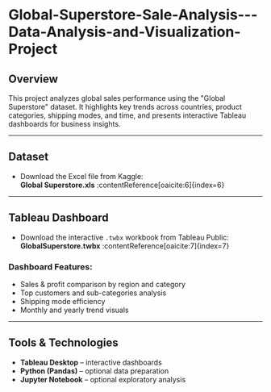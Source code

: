 # Global-Superstore-Sale-Analysis---Data-Analysis-and-Visualization-Project

## Overview
This project analyzes global sales performance using the "Global Superstore" dataset. It highlights key trends across countries, product categories, shipping modes, and time, and presents interactive Tableau dashboards for business insights.

---

## Dataset
- Download the Excel file from Kaggle:  
  **Global Superstore.xls** :contentReference[oaicite:6]{index=6}

---

## Tableau Dashboard
- Download the interactive `.twbx` workbook from Tableau Public:  
  **GlobalSuperstore.twbx** :contentReference[oaicite:7]{index=7}

### Dashboard Features:
- Sales & profit comparison by region and category
- Top customers and sub-categories analysis
- Shipping mode efficiency
- Monthly and yearly trend visuals

---

## Tools & Technologies
- **Tableau Desktop** – interactive dashboards  
- **Python (Pandas)** – optional data preparation  
- **Jupyter Notebook** – optional exploratory analysis  
